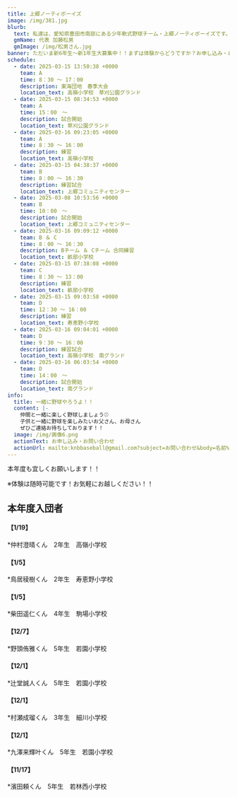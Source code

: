 ```yaml
---
title: 上郷ノーティボーイズ
image: /img/381.jpg
blurb:
  text: 私達は、愛知県豊田市南部にある少年軟式野球チーム・上郷ノーティボーイズです。野球を愛する少年・少女達の夢を育み、軟式野球を正しく指導し、体力向上と礼儀を養成します。また、親友同士の友情と交歓の場を与え、規則正しい明朗な少年・少女を育成することを目的としています。
  gmName: 代表 加藤松男
  gmImage: /img/松男さん.jpg
banner: ただいま新6年生～新1年生大募集中！！まずは体験からどうですか？お申し込み・お問い合わせはお気軽にどうぞ！！
schedule:
  - date: 2025-03-15 13:50:38 +0000
    team: A
    time: 8：30 ～ 17：00
    description: 東海団地　春季大会
    location_text: 高嶺小学校　草刈公園グランド
  - date: 2025-03-15 08:34:53 +0000
    team: A
    time: 15：00　～
    description: 試合開始
    location_text: 草刈公園グランド
  - date: 2025-03-16 09:23:05 +0000
    team: A
    time: 8：30 ～ 16：00
    description: 練習
    location_text: 高嶺小学校
  - date: 2025-03-15 04:38:37 +0000
    team: B
    time: 8：00 ～ 16：30
    description: 練習試合
    location_text: 上郷コミュニティセンター
  - date: 2025-03-08 10:53:56 +0000
    team: B
    time: 10：00　～
    description: 試合開始
    location_text: 上郷コミュニティセンター
  - date: 2025-03-16 09:09:12 +0000
    team: B ＆ C
    time: 8：00 ～ 16：30
    description: Bチーム ＆ Cチーム 合同練習
    location_text: 畝部小学校
  - date: 2025-03-15 07:38:08 +0000
    team: C
    time: 8：30 ～ 13：00
    description: 練習
    location_text: 畝部小学校
  - date: 2025-03-15 09:03:58 +0000
    team: D
    time: 12：30 ～ 16：00
    description: 練習
    location_text: 寿恵野小学校
  - date: 2025-03-16 09:04:01 +0000
    team: D
    time: 9：30 ～ 16：00
    description: 練習試合
    location_text: 高嶺小学校　南グランド
  - date: 2025-03-16 06:03:54 +0000
    team: D
    time: 14：00　～
    description: 試合開始
    location_text: 南グランド
info:
  title: 一緒に野球やろうよ！！
  content: |-
    仲間と一緒に楽しく野球しましょう⚾
    子供と一緒に野球を楽しみたいお父さん、お母さん
    ぜひご連絡お待ちしております！！
  image: /img/画像6.png
  actionText: お申し込み・お問い合わせ
  actionUrl: mailto:knbbaseball@gmail.com?subject=お問い合わせ&body=名前%20%3A%0D%0Aふりがな%20%3A%0D%0A電話%20%3A%0D%0A学校名%20%3A%0D%0A学年%20%3A%0D%0Aお問い合せ内容%20%3A（例、体験・見学・入団希望）
---
```

本年度も宜しくお願いします！！


※体験は随時可能です！お気軽にお越しください！！

## 本年度入団者

#### 【1/19】

*仲村澄晴くん　2年生　高嶺小学校

#### 【1/5】

*鳥居稜樹くん　2年生　寿恵野小学校

#### 【1/5】

*柴田遥仁くん　4年生　駒場小学校

#### 【12/7】

*野頭侑雅くん　5年生　若園小学校

#### 【12/1】

*辻堂誠人くん　5年生　若園小学校

#### 【12/1】

*村瀬成瑠くん　3年生　細川小学校

#### 【12/1】

*九澤来輝叶くん　5年生　若園小学校

#### 【11/17】

*濱田頼くん　5年生　若林西小学校